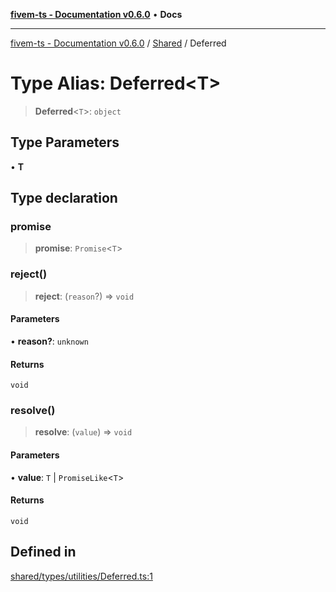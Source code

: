 [**fivem-ts - Documentation v0.6.0**](../../../README.md) • **Docs**

***

[fivem-ts - Documentation v0.6.0](../../../README.md) / [Shared](../README.md) / Deferred

# Type Alias: Deferred\<T\>

> **Deferred**\<`T`\>: `object`

## Type Parameters

• **T**

## Type declaration

### promise

> **promise**: `Promise`\<`T`\>

### reject()

> **reject**: (`reason`?) => `void`

#### Parameters

• **reason?**: `unknown`

#### Returns

`void`

### resolve()

> **resolve**: (`value`) => `void`

#### Parameters

• **value**: `T` \| `PromiseLike`\<`T`\>

#### Returns

`void`

## Defined in

[shared/types/utilities/Deferred.ts:1](https://github.com/Purpose-Dev/fivem-ts/blob/main/src/shared/types/utilities/Deferred.ts#L1)
